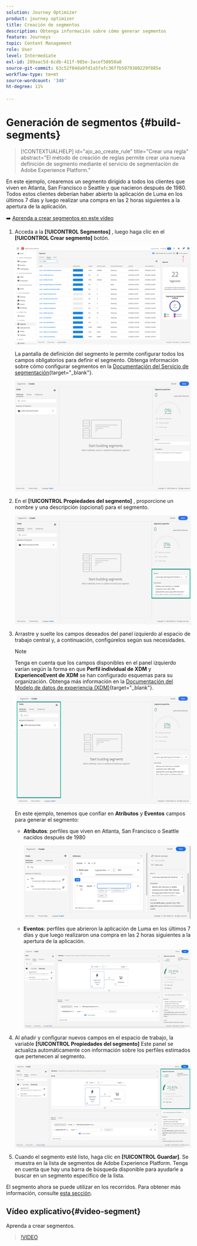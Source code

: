 ```yaml
---
solution: Journey Optimizer
product: journey optimizer
title: Creación de segmentos
description: Obtenga información sobre cómo generar segmentos
feature: Journeys
topic: Content Management
role: User
level: Intermediate
exl-id: 289aac5d-6cdb-411f-985e-3acef58050a8
source-git-commit: 63c52f04da9fd1a5fafc36ffb5079380229f885e
workflow-type: tm+mt
source-wordcount: '340'
ht-degree: 11%

---
```


# Generación de segmentos {#build-segments}

>[!CONTEXTUALHELP]
>id="ajo_ao_create_rule"
>title="Crear una regla"
>abstract="El método de creación de reglas permite crear una nueva definición de segmento mediante el servicio de segmentación de Adobe Experience Platform."

En este ejemplo, crearemos un segmento dirigido a todos los clientes que viven en Atlanta, San Francisco o Seattle y que nacieron después de 1980. Todos estos clientes deberían haber abierto la aplicación de Luma en los últimos 7 días y luego realizar una compra en las 2 horas siguientes a la apertura de la aplicación.

➡️ [Aprenda a crear segmentos en este vídeo](#video-segment)

1. Acceda a la **[!UICONTROL Segmentos]** , luego haga clic en el **[!UICONTROL Crear segmento]** botón.

   ![](assets/create-segment.png)

   La pantalla de definición del segmento le permite configurar todos los campos obligatorios para definir el segmento. Obtenga información sobre cómo configurar segmentos en la [Documentación del Servicio de segmentación](https://experienceleague.adobe.com/docs/experience-platform/segmentation/ui/overview.html){target="_blank"}.

   ![](assets/segment-builder.png)

1. En el **[!UICONTROL Propiedades del segmento]** , proporcione un nombre y una descripción (opcional) para el segmento.

   ![](assets/segment-properties.png)

1. Arrastre y suelte los campos deseados del panel izquierdo al espacio de trabajo central y, a continuación, configúrelos según sus necesidades.

   >[!NOTE]
   >
   >Tenga en cuenta que los campos disponibles en el panel izquierdo varían según la forma en que **Perfil individual de XDM** y **ExperienceEvent de XDM** se han configurado esquemas para su organización.  Obtenga más información en la [Documentación del Modelo de datos de experiencia (XDM)](https://experienceleague.adobe.com/docs/experience-platform/xdm/home.html?lang=es){target="_blank"}.

   ![](assets/drag-fields.png)

   En este ejemplo, tenemos que confiar en **Atributos** y **Eventos** campos para generar el segmento:

   * **Atributos**: perfiles que viven en Atlanta, San Francisco o Seattle nacidos después de 1980

      ![](assets/add-attributes.png)

   * **Eventos**: perfiles que abrieron la aplicación de Luma en los últimos 7 días y que luego realizaron una compra en las 2 horas siguientes a la apertura de la aplicación.

      ![](assets/add-events.png)

1. Al añadir y configurar nuevos campos en el espacio de trabajo, la variable **[!UICONTROL Propiedades del segmento]** Este panel se actualiza automáticamente con información sobre los perfiles estimados que pertenecen al segmento.

   ![](assets/segment-estimate.png)

1. Cuando el segmento esté listo, haga clic en **[!UICONTROL Guardar]**. Se muestra en la lista de segmentos de Adobe Experience Platform. Tenga en cuenta que hay una barra de búsqueda disponible para ayudarle a buscar en un segmento específico de la lista.

El segmento ahora se puede utilizar en los recorridos. Para obtener más información, consulte [esta sección](../segment/about-segments.md).

## Vídeo explicativo{#video-segment}

Aprenda a crear segmentos.

>[!VIDEO](https://video.tv.adobe.com/v/334281?quality=12)
